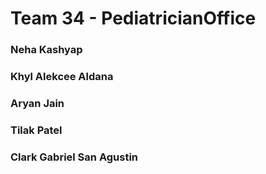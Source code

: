 # Team 34 - PediatricianOffice 
### Neha Kashyap
### Khyl Alekcee Aldana
### Aryan Jain 
### Tilak Patel
### Clark Gabriel San Agustin
